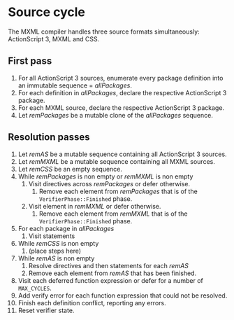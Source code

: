 # Source cycle

The MXML compiler handles three source formats simultaneously: ActionScript 3, MXML and CSS.

## First pass

1. For all ActionScript 3 sources, enumerate every package definition into an immutable sequence = *allPackages*.
2. For each definition in *allPackages*, declare the respective ActionScript 3 package.
3. For each MXML source, declare the respective ActionScript 3 package.
4. Let *remPackages* be a mutable clone of the *allPackages* sequence.

## Resolution passes

1. Let *remAS* be a mutable sequence containing all ActionScript 3 sources.
2. Let *remMXML* be a mutable sequence containing all MXML sources.
3. Let *remCSS* be an empty sequence.
4. While *remPackages* is non empty or *remMXML* is non empty
    1. Visit directives across *remPackages* or defer otherwise.
        1. Remove each element from *remPackages* that is of the `VerifierPhase::Finished` phase.
    2. Visit element in *remMXML* or defer otherwise.
        1. Remove each element from *remMXML* that is of the `VerifierPhase::Finished` phase.
5. For each package in *allPackages*
    1. Visit statements
6. While *remCSS* is non empty
    1. (place steps here)
7. While *remAS* is non empty
    1. Resolve directives and then statements for each *remAS*
    2. Remove each element from *remAS* that has been finished.
8. Visit each deferred function expression or defer for a number of `MAX_CYCLES`.
9. Add verify error for each function expression that could not be resolved.
10. Finish each definition conflict, reporting any errors.
11. Reset verifier state.